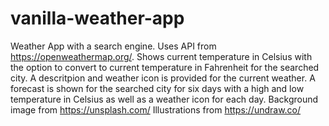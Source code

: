 # vanilla-weather-app
Weather App with a search engine. Uses API from https://openweathermap.org/. 
Shows current temperature in Celsius with the option to convert to current temperature in Fahrenheit for the searched city. 
A descritpion and weather icon is provided for the current weather.
A forecast is shown for the searched city for six days with a high and low temperature in Celsius as well as a weather icon for each day. 
Background image from https://unsplash.com/
Illustrations from https://undraw.co/

